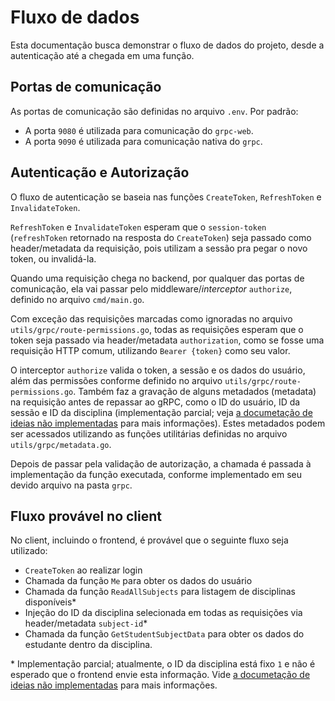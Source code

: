 # Fluxo de dados

Esta documentação busca demonstrar o fluxo de dados do projeto, desde a autenticação até a chegada em uma função.

## Portas de comunicação

As portas de comunicação são definidas no arquivo `.env`. Por padrão:

- A porta `9080` é utilizada para comunicação do `grpc-web`.
- A porta `9090` é utilizada para comunicação nativa do `grpc`.

## Autenticação e Autorização

O fluxo de autenticação se baseia nas funções `CreateToken`, `RefreshToken` e `InvalidateToken`.

`RefreshToken` e `InvalidateToken` esperam que o `session-token` (`refreshToken` retornado na resposta do `CreateToken`) seja passado como header/metadata da requisição, pois utilizam a sessão pra pegar o novo token, ou invalidá-la.

Quando uma requisição chega no backend, por qualquer das portas de comunicação, ela vai passar pelo middleware/_interceptor_ `authorize`, definido no arquivo `cmd/main.go`.

Com exceção das requisições marcadas como ignoradas no arquivo `utils/grpc/route-permissions.go`, todas as requisições esperam que o token seja passado via header/metadata `authorization`, como se fosse uma requisição HTTP comum, utilizando `Bearer {token}` como seu valor.

O interceptor `authorize` valida o token, a sessão e os dados do usuário, além das permissões conforme definido no arquivo `utils/grpc/route-permissions.go`.
Também faz a gravação de alguns metadados (metadata) na requisição antes de repassar ao gRPC, como o ID do usuário, ID da sessão e ID da disciplina (implementação parcial; veja [a documetação de ideias não implementadas](unimplemented.md) para mais informações). Estes metadados podem ser acessados utilizando as funções utilitárias definidas no arquivo `utils/grpc/metadata.go`.

Depois de passar pela validação de autorização, a chamada é passada à implementação da função executada, conforme implementado em seu devido arquivo na pasta `grpc`.

## Fluxo provável no client

No client, incluindo o frontend, é provável que o seguinte fluxo seja utilizado:

- `CreateToken` ao realizar login
- Chamada da função `Me` para obter os dados do usuário
- Chamada da função `ReadAllSubjects` para listagem de disciplinas disponíveis*
- Injeção do ID da disciplina selecionada em todas as requisições via header/metadata `subject-id`*
- Chamada da função `GetStudentSubjectData` para obter os dados do estudante dentro da disciplina.

\* Implementação parcial; atualmente, o ID da disciplina está fixo `1` e não é esperado que o frontend envie esta informação. Vide [a documetação de ideias não implementadas](unimplemented.md) para mais informações.
